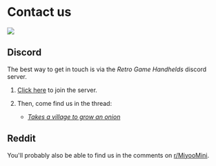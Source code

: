 # Contact us

![](https://user-images.githubusercontent.com/98862735/179129117-5343b6d6-f4c7-4ae2-8ceb-a93aae65a90f.png)


## Discord

The best way to get in touch is via the *Retro Game Handhelds* discord server.

1. <a href="https://discord.gg/Jd2azKX">Click here</a> to join the server.

2. Then, come find us in the thread:

   - <a href="https://discord.com/channels/529983248114122762/931367023588569180"><i>Takes a village to grow an onion</i></a>


## Reddit

You'll probably also be able to find us in the comments on [r/MiyooMini](https://www.reddit.com/r/MiyooMini).
